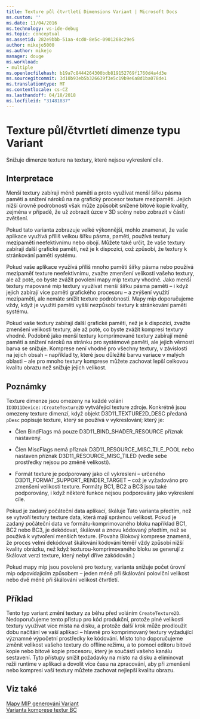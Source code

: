 ```yaml
---
title: Texture půl čtvrtletí Dimensions Variant | Microsoft Docs
ms.custom: ''
ms.date: 11/04/2016
ms.technology: vs-ide-debug
ms.topic: conceptual
ms.assetid: 282e9bbb-51aa-4cd0-8e5c-0901268c29e5
author: mikejo5000
ms.author: mikejo
manager: douge
ms.workload:
- multiple
ms.openlocfilehash: b19a7c8444264300bdb819152769f1760d4a4d3e
ms.sourcegitcommit: 3d10b93eb5b326639f3e5c19b9e6a8d1ba078de1
ms.translationtype: MT
ms.contentlocale: cs-CZ
ms.lasthandoff: 04/18/2018
ms.locfileid: "31481837"
---
```

# <a name="halfquarter-texture-dimensions-variant"></a>Texture půl/čtvrtletí dimenze typu Variant
Snižuje dimenze texture na textury, které nejsou vykreslení cíle.  
  
## <a name="interpretation"></a>Interpretace  
 Menší textury zabírají méně paměti a proto využívat menší šířku pásma paměti a snížení nároků na na grafický procesor texture mezipaměti. Jejich nižší úrovně podrobností však může způsobit snížené bitové kopie kvality, zejména v případě, že už zobrazit úzce v 3D scény nebo zobrazit v části zvětšení.  
  
 Pokud tato varianta zobrazuje velké výkonnější, mohlo znamenat, že vaše aplikace využívá příliš velkou šířku pásma, paměti, používá textury mezipaměti neefektivnímu nebo obojí. Můžete také určit, že vaše textury zabírají další grafické paměti, než je k dispozici, což způsobí, že textury k stránkování paměti systému.  
  
 Pokud vaše aplikace využívá příliš mnoho paměti šířky pásma nebo používá mezipaměť texture neefektivnímu, zvažte zmenšení velikosti vašeho textury, ale až poté, co byste zvážit povolení mapy mip textury vhodné. Jako menší textury mapované mip textury využívat menší šířku pásma paměti – i když jejich zabírají více paměti grafického procesoru – a zvýšení využití mezipaměti, ale nemáte snížit texture podrobností. Mapy mip doporučujeme vždy, když je využití paměti vyšší nezpůsobí textury k stránkování paměti systému.  
  
 Pokud vaše textury zabírají další grafické paměti, než je k dispozici, zvažte zmenšení velikosti textury, ale až poté, co byste zvážit kompresi textury vhodné. Podobně jako menší textury komprimované textury zabírají méně paměti a snížení nároků na stránku pro systémové paměti, ale jejich věrnosti barva se snižuje. Komprese není vhodné pro všechny textury, v závislosti na jejich obsah – například ty, které jsou důležité barvu variace v malých oblasti – ale pro mnoho textury komprese můžete zachovat lepší celkovou kvalitu obrazu než snižuje jejich velikost.  
  
## <a name="remarks"></a>Poznámky  
 Texture dimenze jsou omezeny na každé volání `ID3D11Device::CreateTexture2D` vytvářející texture zdroje. Konkrétně jsou omezeny texture dimenzí, když objekt D3D11_TEXTURE2D_DESC předaná `pDesc` popisuje texture, který se používá v vykreslování; který je:  
  
-   Člen BindFlags má pouze D3D11_BIND_SHADER_RESOURCE příznak nastavený.  
  
-   Člen MiscFlags nemá příznak D3D11_RESOURCE_MISC_TILE_POOL nebo nastaven příznak D3D11_RESOURCE_MISC_TILED (vedle sebe prostředky nejsou po změně velikosti).  
  
-   Formát texture je podporovaný jako cíl vykreslení – určeného D3D11_FORMAT_SUPPORT_RENDER_TARGET – což je vyžadováno pro zmenšení velikosti texture. Formáty BC1, BC2 a BC3 jsou také podporovány, i když některé funkce nejsou podporovány jako vykreslení cíle.  
  
 Pokud je zadaný počáteční data aplikací, škáluje Tato varianta předtím, než se vytvoří textury texture data, která mají správnou velikost. Pokud je zadaný počáteční data ve formátu-komprimovaného bloku například BC1, BC2 nebo BC3, je dekódovat, škálovat a znovu kódovaný předtím, než se používá k vytvoření menších texture. (Povaha Blokový komprese znamená, že proces velmi dekódovat škálování kódování téměř vždy způsobí nižší kvality obrázku, než když texturou-komprimovaného bloku se generují z škálovat verzi texture, který nebyl dříve zakódován.)  
  
 Pokud mapy mip jsou povolené pro textury, varianta snižuje počet úrovní mip odpovídajícím způsobem – jeden méně při škálování poloviční velikost nebo dvě méně při škálování velikost čtvrtletí.  
  
## <a name="example"></a>Příklad  
 Tento typ variant změní textury za běhu před voláním `CreateTexture2D`. Nedoporučujeme tento přístup pro kód produkční, protože plné velikosti textury využívat více místa na disku, a protože další krok může prodloužit dobu načítání ve vaší aplikaci – hlavně pro komprimovaný textury vyžadující významné výpočetní prostředky ke kódování. Místo toho doporučujeme změnit velikost vašeho textury do offline režimu, a to pomocí editoru bitové kopie nebo bitové kopie procesoru, který je součástí vašeho kanálu sestavení. Tyto přístupy snížit požadavky na místo na disku a eliminovat režii runtime v aplikaci a dovolit více času na zpracování, aby při zmenšení nebo kompresi vaší textury můžete zachovat nejlepší kvalitu obrazu.  
  
## <a name="see-also"></a>Viz také  
 [Mapy MIP generování Variant](mip-map-generation-variant.md)   
 [Varianta komprese textur BC](bc-texture-compression-variant.md)